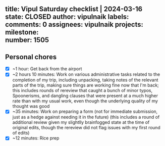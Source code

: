 title:	Vipul Saturday checklist | 2024-03-16
state:	CLOSED
author:	vipulnaik
labels:	
comments:	0
assignees:	vipulnaik
projects:	
milestone:	
number:	1505
--
## Personal chores

- [x] ~1 hour: Get back from the airport
- [x] ~2 hours 10 minutes: Work on various administrative tasks related to the completion of my trip, including unpacking, taking notes of the relevant parts of the trip, making sure things are working fine now that I'm back; this includes rounds of rereview that caught a bunch of minor typos, Spoonerisms, and dangling clauses that were present at a much higher rate than with my usual work, even though the underlying quality of my thought was good
- [x] ~35 minutes: Work on preparing a form (not for immediate submission, just as a hedge against needing it in the future) (this includes a round of additional review given my slightlly brainfogged state at the time of original edits, though the rereview did not flag issues with my first round of edits)
- [x] ~12 minutes: Rice prep
